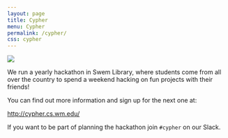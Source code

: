 ```yaml
---
layout: page
title: Cypher
menu: Cypher
permalink: /cypher/
css: cypher
---
```


<img id="cypherlogo" src="{{ site.baseurl }}/images/cypher.png" />

We run a yearly hackathon in Swem Library, where students come from all over
the country to spend a weekend hacking on fun projects with their friends!

You can find out more information and sign up for the next one at:

<a href="http://cypher.cs.wm.edu/" id="hacklink">http://cypher.cs.wm.edu/</a>

If you want to be part of planning the hackathon join `#cypher` on our Slack.


